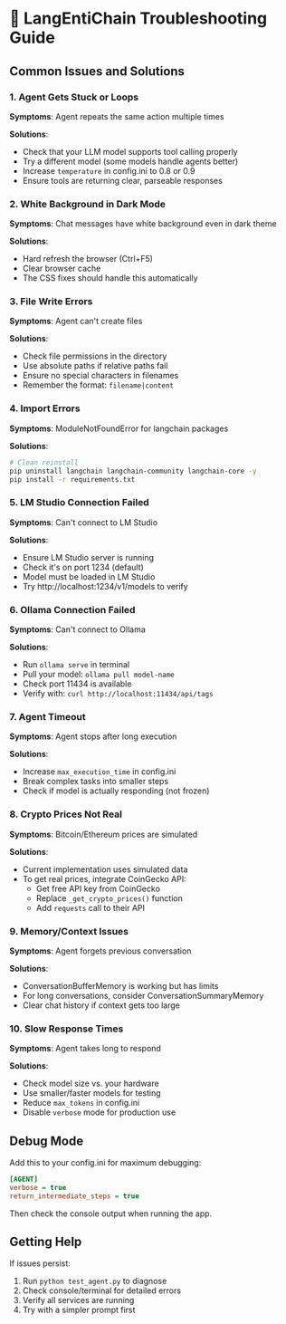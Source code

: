 # 🔧 LangEntiChain Troubleshooting Guide

## Common Issues and Solutions

### 1. Agent Gets Stuck or Loops
**Symptoms**: Agent repeats the same action multiple times

**Solutions**:
- Check that your LLM model supports tool calling properly
- Try a different model (some models handle agents better)
- Increase `temperature` in config.ini to 0.8 or 0.9
- Ensure tools are returning clear, parseable responses

### 2. White Background in Dark Mode
**Symptoms**: Chat messages have white background even in dark theme

**Solutions**:
- Hard refresh the browser (Ctrl+F5)
- Clear browser cache
- The CSS fixes should handle this automatically

### 3. File Write Errors
**Symptoms**: Agent can't create files

**Solutions**:
- Check file permissions in the directory
- Use absolute paths if relative paths fail
- Ensure no special characters in filenames
- Remember the format: `filename|content`

### 4. Import Errors
**Symptoms**: ModuleNotFoundError for langchain packages

**Solutions**:
```bash
# Clean reinstall
pip uninstall langchain langchain-community langchain-core -y
pip install -r requirements.txt
```

### 5. LM Studio Connection Failed
**Symptoms**: Can't connect to LM Studio

**Solutions**:
- Ensure LM Studio server is running
- Check it's on port 1234 (default)
- Model must be loaded in LM Studio
- Try http://localhost:1234/v1/models to verify

### 6. Ollama Connection Failed
**Symptoms**: Can't connect to Ollama

**Solutions**:
- Run `ollama serve` in terminal
- Pull your model: `ollama pull model-name`
- Check port 11434 is available
- Verify with: `curl http://localhost:11434/api/tags`

### 7. Agent Timeout
**Symptoms**: Agent stops after long execution

**Solutions**:
- Increase `max_execution_time` in config.ini
- Break complex tasks into smaller steps
- Check if model is actually responding (not frozen)

### 8. Crypto Prices Not Real
**Symptoms**: Bitcoin/Ethereum prices are simulated

**Solutions**:
- Current implementation uses simulated data
- To get real prices, integrate CoinGecko API:
  - Get free API key from CoinGecko
  - Replace `_get_crypto_prices()` function
  - Add `requests` call to their API

### 9. Memory/Context Issues
**Symptoms**: Agent forgets previous conversation

**Solutions**:
- ConversationBufferMemory is working but has limits
- For long conversations, consider ConversationSummaryMemory
- Clear chat history if context gets too large

### 10. Slow Response Times
**Symptoms**: Agent takes long to respond

**Solutions**:
- Check model size vs. your hardware
- Use smaller/faster models for testing
- Reduce `max_tokens` in config.ini
- Disable `verbose` mode for production use

## Debug Mode

Add this to your config.ini for maximum debugging:
```ini
[AGENT]
verbose = true
return_intermediate_steps = true
```

Then check the console output when running the app.

## Getting Help

If issues persist:
1. Run `python test_agent.py` to diagnose
2. Check console/terminal for detailed errors
3. Verify all services are running
4. Try with a simpler prompt first
